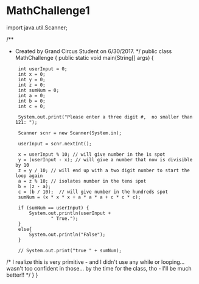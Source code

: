 # MathChallenge1
import java.util.Scanner;

/**
 * Created by Grand Circus Student on 6/30/2017.
 */
public class MathChallenge {
    public static void main(String[] args) {

        int userInput = 0;
        int x = 0;
        int y = 0;
        int z = 0;
        int sumNum = 0;
        int a = 0;
        int b = 0;
        int c = 0;

        System.out.print("Please enter a three digit #,  no smaller than 121: ");

        Scanner scnr = new Scanner(System.in);

        userInput = scnr.nextInt();

        x = userInput % 10; // will give number in the 1s spot
        y = (userInput - x); // will give a number that now is divisible by 10
        z = y / 10; // will end up with a two digit number to start the loop again
        a = z % 10; // isolates number in the tens spot
        b = (z - a);
        c = (b / 10);  // will give number in the hundreds spot
        sumNum = (x * x * x + a * a * a + c * c * c);

        if (sumNum == userInput) {
            System.out.println(userInput +
                    " True.");
        }
        else{
            System.out.println("False");
        }

        // System.out.print("true " + sumNum);

/* I realize this is very primitive - and I didn't use any while or looping... wasn't too confident in those... by the time for the class, tho - I'll be much better!!
*/
    }
}
